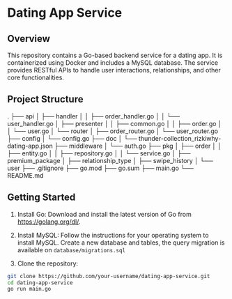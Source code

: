 # Dating App Service

## Overview

This repository contains a Go-based backend service for a dating app. It is containerized using Docker and includes a MySQL database. The service provides RESTful APIs to handle user interactions, relationships, and other core functionalities.

## Project Structure
.
├── api
│   ├── handler
│   │   ├── order_handler.go
│   │   └── user_handler.go
│   ├── presenter
│   │   ├── common.go
│   │   ├── order.go
│   │   └── user.go
│   └── router
│       ├── order_router.go
│       └── user_router.go
├── config
│   └── config.go
├── doc
│   └── thunder-collection_rizkiwhy-dating-app.json
├── middleware
│   └── auth.go
├── pkg
│   ├── order
│   │   ├── entity.go
│   │   ├── repository.go
│   │   └── service.go
│   ├── premium_package
│   ├── relationship_type
│   ├── swipe_history
│   └── user
├── .gitignore
├── go.mod
├── go.sum
├── main.go
└── README.md


## Getting Started

1. Install Go: Download and install the latest version of Go from https://golang.org/dl/.

2. Install MySQL: Follow the instructions for your operating system to install MySQL. Create a new database and tables, the query migration is available on `database/migrations.sql`
3. Clone the repository:

```bash
git clone https://github.com/your-username/dating-app-service.git
cd dating-app-service
go run main.go
```
